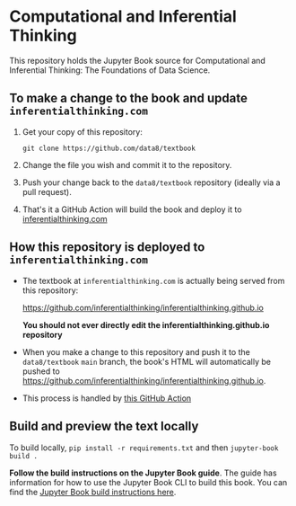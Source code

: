 # Computational and Inferential Thinking

This repository holds the Jupyter Book source for Computational and Inferential
Thinking: The Foundations of Data Science.

## To make a change to the book and update `inferentialthinking.com`

1. Get your copy of this repository:

   ```
   git clone https://github.com/data8/textbook
   ```
2. Change the file you wish and commit it to the repository.
3. Push your change back to the `data8/textbook` repository (ideally via a pull request).
4. That's it a GitHub Action will build the book and deploy it to [inferentialthinking.com](https://inferentialthinking.com)


## How this repository is deployed to `inferentialthinking.com`

* The textbook at `inferentialthinking.com` is actually being served from this repository:

  https://github.com/inferentialthinking/inferentialthinking.github.io

  **You should not ever directly edit the inferentialthinking.github.io repository**
* When you make a change to this repository and push it to the `data8/textbook` `main`
  branch, the book's HTML will automatically be pushed to https://github.com/inferentialthinking/inferentialthinking.github.io.
* This process is handled by [this GitHub Action](.github/workflows/deploy.yml)

## Build and preview the text locally

To build locally, `pip install -r requirements.txt` and then `jupyter-book build .`

**Follow the build instructions on the Jupyter Book guide**. The guide has
information for how to use the Jupyter Book CLI to build this book. You can find
the [Jupyter Book build instructions here](https://jupyterbook.org/start/build.html).
